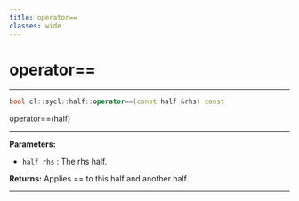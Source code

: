 ```yaml
---
title: operator==
classes: wide
---
```

# operator==

---

```cpp
bool cl::sycl::half::operator==(const half &rhs) const
```


operator==(half) 


---
**Parameters:**

 - `half rhs`
: The rhs half. 

**Returns:** Applies == to this half and another half. 

---
